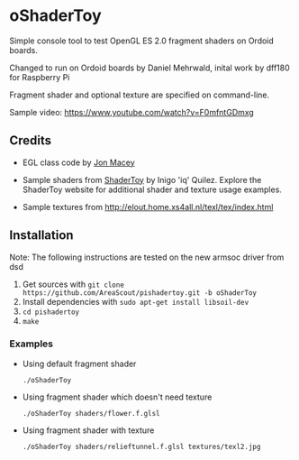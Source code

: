 oShaderToy
===========

Simple console tool to test OpenGL ES 2.0 fragment shaders on Ordoid boards.

Changed to run on Ordoid boards by Daniel Mehrwald, inital work by dff180 for Raspberry Pi

Fragment shader and optional texture are specified on command-line.

Sample video: https://www.youtube.com/watch?v=F0mfntGDmxg

Credits
-------

* EGL class code by [Jon Macey](http://jonmacey.blogspot.de/2012/06/opengl-es-on-raspberry-pi-pt-3-creating.html)

* Sample shaders from [ShaderToy](https://www.shadertoy.com) by Inigo 'iq' Quilez. Explore the ShaderToy website for additional shader and texture usage examples.

* Sample textures from http://elout.home.xs4all.nl/texl/tex/index.html

Installation
------------
Note: The following instructions are tested on the new armsoc driver from dsd

1. Get sources with `git clone https://github.com/AreaScout/pishadertoy.git -b oShaderToy`
2. Install dependencies with `sudo apt-get install libsoil-dev`
3. `cd pishadertoy`
4. `make`

### Examples

* Using default fragment shader

    `./oShaderToy`
    
* Using fragment shader which doesn't need texture

    `./oShaderToy shaders/flower.f.glsl`
    
* Using fragment shader with texture

    `./oShaderToy shaders/relieftunnel.f.glsl textures/texl2.jpg`
    
